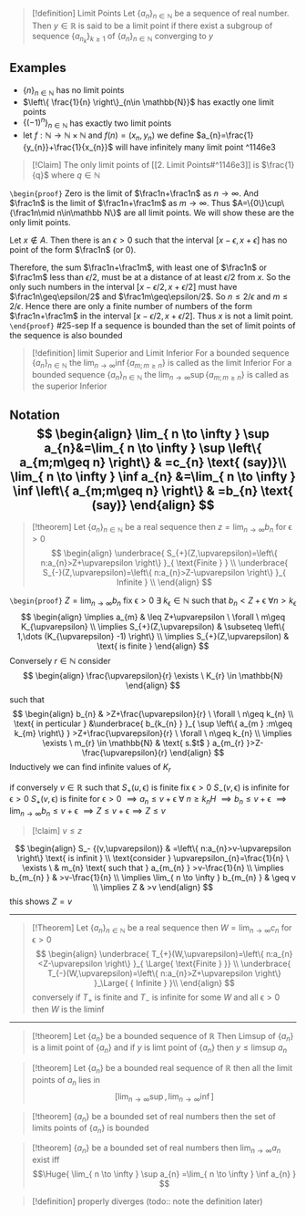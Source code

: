 >[!definition] Limit Points
>Let $\left\{ a_{n} \right\}_{n \in \mathbb{N}}$ be a sequence of real number. Then $y\in \mathbb{R}$ is said to be a limit point if there exist a subgroup of sequence $\left\{ a_{n_{k}} \right\}_{k\geq1}$ of $\left\{ a_{n} \right\}_{n \in \mathbb{N}}$ converging to $y$

## Examples
- $\left\{ n \right\}_{n\in \mathbb{N}}$ has no limit points
- $\left\{ \frac{1}{n} \right\}_{n\in \mathbb{N}}$ has exactly one limit points
- $\left\{ (-1)^n \right\}_{n\in \mathbb{N}}$ has exactly two limit points
- let $f:\mathbb{N}\to \mathbb{N}\times \mathbb{N}$ and $f(n)=(x_{n},y_{n})$ we define $a_{n}=\frac{1}{y_{n}}+\frac{1}{x_{n}}$ will have infinitely many limit point ^1146e3

>[!Claim]
>The only limit points of  [[2. Limit Points#^1146e3]] is $\frac{1}{q}$ where $q\in \mathbb{N}$

`\begin{proof}`
Zero is the limit of $\frac1n+\frac1n$ as $n\rightarrow\infty$. And $\frac1n$ is the limit of $\frac1n+\frac1m$ as $m\rightarrow\infty$. Thus $A=\{0\}\cup\{\frac1n\mid n\in\mathbb N\}$ are all limit points. We will show these are the only limit points. 

Let $x\not\in A$. Then there is an $\epsilon>0$ such that the interval $[x-\epsilon,x+\epsilon]$ has no point of the form $\frac1n$ (or 0).

Therefore, the sum $\frac1n+\frac1m$, with least one of $\frac1n$ or $\frac1m$ less than $\epsilon/2$, must be at a distance of at least $\epsilon/2$ from $x$. So the only such numbers in the interval $[x-\epsilon/2,x+\epsilon/2]$ must have $\frac1n\geq\epsilon/2$ and $\frac1m\geq\epsilon/2$. So $n\leq2/\epsilon$ and $m\leq2/\epsilon$. Hence there are only a finite number of numbers of the form $\frac1n+\frac1m$ in the interval $[x-\epsilon/2,x+\epsilon/2]$. Thus $x$ is not a limit point.
`\end{proof}`
#25-sep 
If a sequence is bounded than the set of limit points of the sequence is also bounded

> [!definition]  limit Superior and Limit Inferior
>For a bounded sequence $\left\{ a_{n} \right\}_{n\in \mathbb{N}}$ the $\lim_{ n \to \infty } \inf \left\{ a_{m;m\geq n} \right\}$ is called as the limit Inferior
>For a bounded sequence $\left\{ a_{n} \right\}_{n\in \mathbb{N}}$ the $\lim_{ n \to \infty } \sup \left\{ a_{m;m\geq n} \right\}$ is called as the superior Inferior

Notation
$$
\begin{align}
\lim_{ n \to \infty } \sup a_{n}&=\lim_{ n \to \infty } \sup \left\{ a_{m;m\geq n} \right\}  & =c_{n} \text{ (say)}\\
\lim_{ n \to \infty } \inf a_{n} &=\lim_{ n \to \infty } \inf \left\{ a_{m;m\geq n} \right\} & =b_{n} \text{ (say)}
\end{align}
$$
---
> [!theorem] 
> Let $\left\{ a_{n} \right\}_{n\in \mathbb{N}}$  be a real sequence then $z=\lim_{ n \to \infty }b_{n} \text{ for } \upvarepsilon>0$ 
$$
\begin{align}
\underbrace{ S_{+}(Z,\upvarepsilon)=\left\{ n:a_{n}>Z+\upvarepsilon  \right\}  }_{ \text{Finite } } \\
\underbrace{ S_{-}(Z,\upvarepsilon)=\left\{ n:a_{n}>Z-\upvarepsilon  \right\}  }_{ Infinite } \\
\end{align}
$$

`\begin{proof}`
$Z=\lim_{ n \to \infty }b_{n}$ fix $\upvarepsilon>0$ $\exists \ k_{\upvarepsilon} \in \mathbb{N}$ such that $b_{n}<Z+\upvarepsilon$ $\forall n>k_{\upvarepsilon}$ 
$$
\begin{align}
\implies a_{m} & \leq Z+\upvarepsilon \ \forall \ m\geq K_{\upvarepsilon}   \\
	\implies S_{+}(Z,\upvarepsilon) & \subseteq \left\{ 1,\dots (K_{\upvarepsilon} -1) \right\}  \\
\implies S_{+}(Z,\upvarepsilon)  & \text{ is finite }
\end{align}
$$
Conversely 
$r\in \mathbb{N}$ consider 
$$
\begin{align}
		\frac{\upvarepsilon}{r} \exists \ K_{r} \in \mathbb{N}
\end{align}
$$
such that 
$$
\begin{align}
		b_{n}  & >Z+\frac{\upvarepsilon}{r} \ \forall \ n\geq k_{n} \\
	\text{ in perticular }	&\underbrace{ b_{k_{n} } }_{ \sup \left\{ a_{m } :m\geq k_{m} \right\} }   >Z+\frac{\upvarepsilon}{r} \ \forall \ n\geq k_{n}  \\
	\implies \exists \ m_{r} \in \mathbb{N}  & \text{ s.$t$ } a_{m_{r} }>Z-\frac{\upvarepsilon}{r} 
\end{align}
$$
Inductively we can find infinite values of $K_{r}$ 

if conversely $v\in \mathbb{R}$ such that $S_{+}(u,\upvarepsilon)$ is finite 
fix $\upvarepsilon>0$ $S_{-}(v,\upvarepsilon)$ is infinite for $\upvarepsilon>0$
$S_{+}(v,\upvarepsilon)$ is finite for $\upvarepsilon>0$  $\implies a_{n}\leq v+\upvarepsilon \ \forall \ n\geq k_{n}H$
$\implies b_{n}\leq v+\upvarepsilon$ 
$\implies \lim_{ n \to \infty }b_{n}\leq v+\upvarepsilon$
$\implies Z\leq v+\upvarepsilon\implies Z\leq v$ 
> [!claim] $v\leq z$ 

 $$
\begin{align}
S_- {(v,\upvarepsilon)}  & =\left\{ n:a_{n}>v-\upvarepsilon  \right\} \text{ is infinit } \\
\text{consider } \upvarepsilon_{n}=\frac{1}{n} \ \exists \  & m_{n}  \text{ such that  }   a_{m_{n} } >v-\frac{1}{n} \\
\implies b_{m_{n} } & >v-\frac{1}{n} \\
	\implies \lim_{ n \to \infty } b_{m_{n} }  & \geq v  \\
\implies Z & >v 
\end{align}
$$
this shows $Z=v$ 

---

> [!Theorem] 
> Let $\left\{ a_{n} \right\}_{n\in \mathbb{N}}$ be a real sequence then $W=\lim_{ n \to \infty }c_{n} \text{ for } \upvarepsilon>0$ 
$$
\begin{align}
\underbrace{ T_{+}(W,\upvarepsilon)=\left\{ n:a_{n}<Z-\upvarepsilon  \right\}  }_{ \Large{ \text{Finite }  }} \\
\underbrace{ T_{-}(W,\upvarepsilon)=\left\{ n:a_{n}>Z+\upvarepsilon  \right\}  }_\Large{ { Infinite }  }\\
\end{align}
$$
conversely if $T_{+}$ is finite and $T_{-}$ is infinite for some $W$ and all $\upvarepsilon>0$  then $W$ is the liminf

---
> [!theorem] 
> Let $\left\{ a_{n} \right\}$ be a bounded sequence of $\mathbb{R}$ Then Limsup of $\left\{ a_{n} \right\}$ is a limit point of $\left\{ a_{n} \right\}$ and if $y$ is limt point of $\left\{ a_{n} \right\}$ then $y\leq\text{limsup }a_{n}$ 

> [!theorem] 
> Let  $\left\{ a_{n} \right\}$ be a bounded real sequence of $\mathbb{R}$ then all the limit points of $a_{n}$ lies in
> $$\left[ \lim_{ n \to \infty }\sup,\lim_{ n \to \infty }\inf \right]$$

> [!theorem] 
> $\left\{ a_{n} \right\}$ be a bounded set of real numbers then the set of limits points of $\left\{ a_{n} \right\}$ is bounded

> [!theorem] 
> $\left\{ a_{n} \right\}$ be a bounded set of real numbers then $\lim_{ n \to \infty }a_{n}$ exist iff 
$$\Huge{ \lim_{ n \to \infty } \sup a_{n} =\lim_{ n \to \infty } \inf a_{n} } $$

> [!definition] properly diverges
> (todo:: note the definition later)

